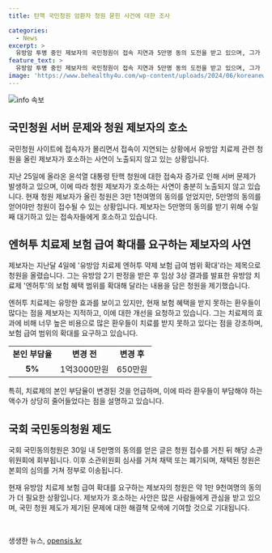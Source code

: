 ```yaml
---
title: 탄핵 국민청원 암환자 청원 묻힌 사건에 대한 조사

categories:
  - News
excerpt: >
  유방암 투병 중인 제보자의 국민청원이 접속 지연과 5만명 동의 도전을 받고 있으며, 그가 적극 호소하고 있는 엔허투 약제의 보험 혜택 확대 문제를 다룬다. 해당 청원은 3만 1천여명의 동의를 얻어야하며, 특히 30분 이상의 대기시간을 겪으면서 어려움을 겪고 있다. 유사한 사례가 계속해서 발생하고 있음에도 노출되지 않은 상황에서 사람들은 무엇이 발생하고 있는지 알아야 한다.
feature_text: >
  유방암 투병 중인 제보자의 국민청원이 접속 지연과 5만명 동의 도전을 받고 있으며, 그가 적극 호소하고 있는 엔허투 약제의 보험 혜택 확대 문제를 다룬다. 해당 청원은 3만 1천여명의 동의를 얻어야하며, 특히 30분 이상의 대기시간을 겪으면서 어려움을 겪고 있다. 유사한 사례가 계속해서 발생하고 있음에도 노출되지 않은 상황에서 사람들은 무엇이 발생하고 있는지 알아야 한다.
image: 'https://www.behealthy4u.com/wp-content/uploads/2024/06/koreanews.jpg'
---
```


<p><img src="https://www.behealthy4u.com/wp-content/uploads/2024/06/koreanews.jpg" alt="info 속보" /></p>

<h2 data-ke-size="size26">국민청원 서버 문제와 청원 제보자의 호소</h2>

<p data-ke-size="size16">국민청원 사이트에 접속자가 몰리면서 접속이 지연되는 상황에서 유방암 치료제 관련 청원을 올린 제보자가 호소하는 사연이 노출되지 않고 있는 상황입니다.</p>

<p data-ke-size="size16">지난 25일에 올라온 윤석열 대통령 탄핵 청원에 대한 접속자 증가로 인해 서버 문제가 발생하고 있으며, 이에 따라 청원 제보자가 호소하는 사연이 충분히 노출되지 않고 있습니다. 현재 청원 제보자가 올린 청원은 3만 1천여명의 동의를 얻었지만, 5만명의 동의를 얻어야만 청원이 접수될 수 있는 상황입니다. 제보자는 5만명의 동의를 받기 위해 수일째 대기하고 있는 접속자들에게 호소하고 있습니다.</p>

<h2 data-ke-size="size26">엔허투 치료제 보험 급여 확대를 요구하는 제보자의 사연</h2>

<p data-ke-size="size16">제보자는 지난달 4일에 '유방암 치료제 엔허투 약제 보험 급여 범위 확대'라는 제목으로 청원을 올렸습니다. 그는 유방암 2기 판정을 받은 후 임상 3상 결과를 발표한 유방암 치료제 '엔허투'의 보험 혜택 범위를 확대해 달라는 내용을 담은 청원을 제기했습니다.</p>

<p data-ke-size="size16">엔허투 치료제는 유망한 효과를 보이고 있지만, 현재 보험 혜택을 받지 못하는 환우들이 많다는 점을 제보자는 지적하고, 이에 대한 개선을 요청하고 있습니다. 그는 치료제의 효과에 비해 너무 높은 비용으로 많은 환우들이 치료를 받지 못하고 있다는 점을 강조하며, 보험 급여 범위의 확대를 요구하고 있습니다.</p>

<table>
    <tr>
        <td style="text-align: center; height: 17px;"><b>본인 부담율</b></td>
        <td style="text-align: center; height: 17px;"><b>변경 전</b></td>
        <td style="text-align: center; height: 17px;"><b>변경 후</b></td>
    </tr>
    <tr>
        <td style="text-align: center; height: 17px;"><b>5%</b></td>
        <td style="text-align: center; height: 17px;">1억3000만원</td>
        <td style="text-align: center; height: 17px;">650만원</td>
    </tr>
</table>

<p data-ke-size="size16">특히, 치료제의 본인 부담율이 변경된 것을 언급하며, 이에 따라 환우들이 부담해야 하는 액수가 상당히 줄어들었다는 점을 설명하고 있습니다.</p>

<h2 data-ke-size="size26">국회 국민동의청원 제도</h2>

<p data-ke-size="size16">국회 국민동의청원은 30일 내 5만명의 동의를 얻은 글은 청원 접수를 거친 뒤 해당 소관위원회에 회부됩니다. 이후 소관위원회 심사를 거쳐 채택 또는 폐기되며, 채택된 청원은 본회의 심의를 거쳐 정부로 이송됩니다.</p>

<p data-ke-size="size16">현재 유방암 치료제 보험 급여 확대를 요구하는 제보자의 청원은 약 1만 9천여명의 동의가 더 필요한 상황입니다. 제보자가 호소하는 사안은 많은 사람들에게 관심을 받고 있으며, 국민 청원 제도가 제기된 문제에 대한 해결책 모색에 기여할 것으로 기대됩니다.</p>

<p data-ke-size="size16">&nbsp;</p>
생생한 뉴스, <a href="https://opensis.kr" rel="dofollow">opensis.kr</a>


